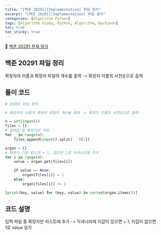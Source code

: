 ```yaml
---
title: "[백준 20291][Implementation] 파일 정리"
excerpt: "[백준 20291][Implementation] 파일 정리"
categories: [Algorithm Python]
tags: [Algorithm Study, Python, Algorithm, Backjoon]
toc: true
toc_sticky: true
---
```


📌 [백준 20291 문제 링크](https://www.acmicpc.net/problem/20291) <br>

## 백준 20291 파일 정리

확장자의 이름과 확장자 파일의 개수를 출력 -> 확장자 이름의 사전순으로 출력

## 풀이 코드

```python
# 20291 파일 정리

# 확장자의 이름과 확장자 파일의 개수를 출력 -> 확장자 이름의 사전순으로 출력

n = int(input())
files = []
# 입력값 중 확장자만 저장
for _ in range(n):
    files.append(input().split('.')[1])

organ = {}
# 확장자 기준 있으면 + 1, 없으면 1로 딕셔너리에 추가
for i in range(n):
    value = organ.get(files[i])

    if value == None:
        organ[files[i]] = 1
    else:
        organ[files[i]] += 1

[print(key, value) for (key, value) in sorted(organ.items())]
```

## 코드 설명

입력 파일 중 확장자만 리스트에 추가 -> 딕셔너리에 키값이 있으면 + 1, 키값이 없으면 1로 value 넣기
